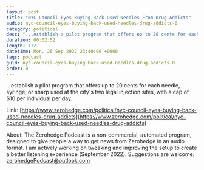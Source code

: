 ```yaml
---
layout: post
title: "NYC Council Eyes Buying Back Used Needles From Drug Addicts"
audio: nyc-council-eyes-buying-back-used-needles-drug-addicts-0
category: political
desc: "...establish a pilot program that offers up to 20 cents for each needle, syringe, or sharp used at the city's two legal injection sites, with a cap of $10 per individual per day."
duration: 00:02:52
length: 172
datetime: Mon, 26 Sep 2022 23:40:00 +0000
tags: podcast
guid: nyc-council-eyes-buying-back-used-needles-drug-addicts-0
order: 0
---
```

...establish a pilot program that offers up to 20 cents for each needle, syringe, or sharp used at the city's two legal injection sites, with a cap of $10 per individual per day.

Link: [https://www.zerohedge.com/political/nyc-council-eyes-buying-back-used-needles-drug-addicts](https://www.zerohedge.com/political/nyc-council-eyes-buying-back-used-needles-drug-addicts)

About: The Zerohedge Podcast is a non-commercial, automated program, designed to give people a way to get news from Zerohedge in an audio format.  I am actively working on tweaking and improving the setup to create a better listening experience (September 2022).  Suggestions are welcome: [zerohedgePodcast@outlook.com](mailto:zerohedgePodcast@outlook.com)